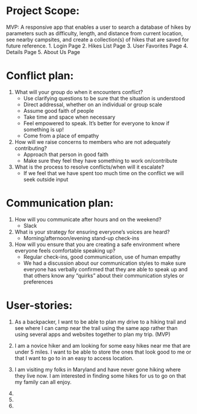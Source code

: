 # Project Scope:

MVP: A responsive app that enables a user to search a database of hikes by parameters such as difficulty, length, and distance from current location, see nearby campsites, and create a collection(s) of hikes that are saved for future reference.
    1. Login Page
    2. Hikes List Page
    3. User Favorites Page
    4. Details Page
    5. About Us Page
# Conflict plan:

1. What will your group do when it encounters conflict?
    - Use clarifying questions to be sure that the situation is understood
    - Direct addressal, whether on an individual or group scale
    - Assume good faith of people
    - Take time and space when necessary
    - Feel empowered to speak. It’s better for everyone to know if something is up!
    - Come from a place of empathy
2. How will we raise concerns to members who are not adequately contributing?
    - Approach that person in good faith
    - Make sure they feel they have something to work on/contribute
3. What is the process to resolve conflicts/when will it escalate?
    - If we feel that we have spent too much time on the conflict we will seek outside input

# Communication plan:

1. How will you communicate after hours and on the weekend?
    - Slack
2. What is your strategy for ensuring everyone’s voices are heard?
    - Morning/afternoon/evening stand-up check-ins
3. How will you ensure that you are creating a safe environment where everyone feels comfortable speaking up?
    - Regular check-ins, good communication, use of human empathy
    - We had a discussion about our communication styles to make sure everyone has verbally confirmed that they are able to speak up and that others know any “quirks” about their communication styles or preferences

# User-stories:

1. As a backpacker, I want to be able to plan my drive to a hiking trail and see where I can camp near the trail using the same app rather than using several apps and websites together to plan my trip. (MVP)

2. I am a novice hiker and am looking for some easy hikes near me that are under 5 miles. I want to be able to store the ones that look good to me or that I want to go to in an easy to access location. 

3. I am visiting my folks in Maryland and have never gone hiking where they live now. I am interested in finding some hikes for us to go on that my family can all enjoy.

4. 

5. 

6. 